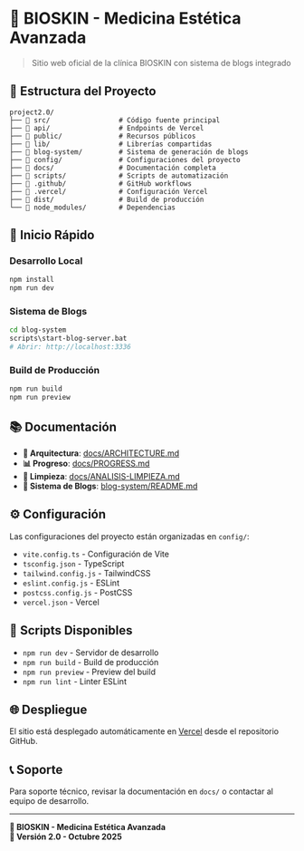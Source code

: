 # 🏥 BIOSKIN - Medicina Estética Avanzada

> Sitio web oficial de la clínica BIOSKIN con sistema de blogs integrado

## 📁 Estructura del Proyecto

```
project2.0/
├── 📂 src/                 # Código fuente principal
├── 📂 api/                 # Endpoints de Vercel
├── 📂 public/              # Recursos públicos
├── 📂 lib/                 # Librerías compartidas
├── 📂 blog-system/         # Sistema de generación de blogs
├── 📂 config/              # Configuraciones del proyecto
├── 📂 docs/                # Documentación completa
├── 📂 scripts/             # Scripts de automatización
├── 📂 .github/             # GitHub workflows
├── 📂 .vercel/             # Configuración Vercel
├── 📂 dist/                # Build de producción
└── 📂 node_modules/        # Dependencias
```

## 🚀 Inicio Rápido

### Desarrollo Local
```bash
npm install
npm run dev
```

### Sistema de Blogs
```bash
cd blog-system
scripts\start-blog-server.bat
# Abrir: http://localhost:3336
```

### Build de Producción
```bash
npm run build
npm run preview
```

## 📚 Documentación

- **📖 Arquitectura**: [docs/ARCHITECTURE.md](docs/ARCHITECTURE.md)
- **📊 Progreso**: [docs/PROGRESS.md](docs/PROGRESS.md)
- **🧹 Limpieza**: [docs/ANALISIS-LIMPIEZA.md](docs/ANALISIS-LIMPIEZA.md)
- **🚀 Sistema de Blogs**: [blog-system/README.md](blog-system/README.md)

## ⚙️ Configuración

Las configuraciones del proyecto están organizadas en `config/`:

- `vite.config.ts` - Configuración de Vite
- `tsconfig.json` - TypeScript
- `tailwind.config.js` - TailwindCSS
- `eslint.config.js` - ESLint
- `postcss.config.js` - PostCSS
- `vercel.json` - Vercel

## 🔧 Scripts Disponibles

- `npm run dev` - Servidor de desarrollo
- `npm run build` - Build de producción
- `npm run preview` - Preview del build
- `npm run lint` - Linter ESLint

## 🌐 Despliegue

El sitio está desplegado automáticamente en [Vercel](https://saludbioskin.vercel.app/) desde el repositorio GitHub.

## 📞 Soporte

Para soporte técnico, revisar la documentación en `docs/` o contactar al equipo de desarrollo.

---

**🏥 BIOSKIN - Medicina Estética Avanzada**  
**📅 Versión 2.0 - Octubre 2025**